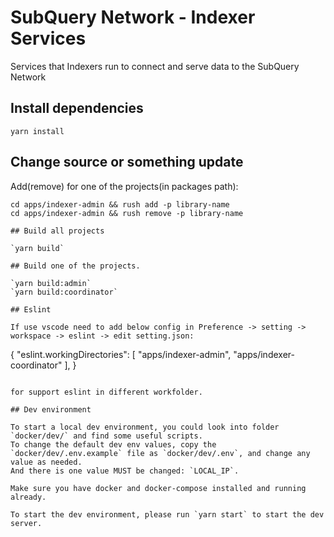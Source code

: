 # SubQuery Network - Indexer Services

Services that Indexers run to connect and serve data to the SubQuery Network

## Install dependencies

`yarn install`

## Change source or something update

Add(remove) for one of the projects(in packages path):

```
cd apps/indexer-admin && rush add -p library-name
cd apps/indexer-admin && rush remove -p library-name

## Build all projects

`yarn build`

## Build one of the projects.

`yarn build:admin`
`yarn build:coordinator`

## Eslint

If use vscode need to add below config in Preference -> setting -> workspace -> eslint -> edit setting.json:

```
{
  "eslint.workingDirectories": [
    "apps/indexer-admin",
    "apps/indexer-coordinator"
  ],
}
```

for support eslint in different workfolder.

## Dev environment

To start a local dev environment, you could look into folder `docker/dev/` and find some useful scripts.
To change the default dev env values, copy the `docker/dev/.env.example` file as `docker/dev/.env`, and change any value as needed.
And there is one value MUST be changed: `LOCAL_IP`.

Make sure you have docker and docker-compose installed and running already.

To start the dev environment, please run `yarn start` to start the dev server.
